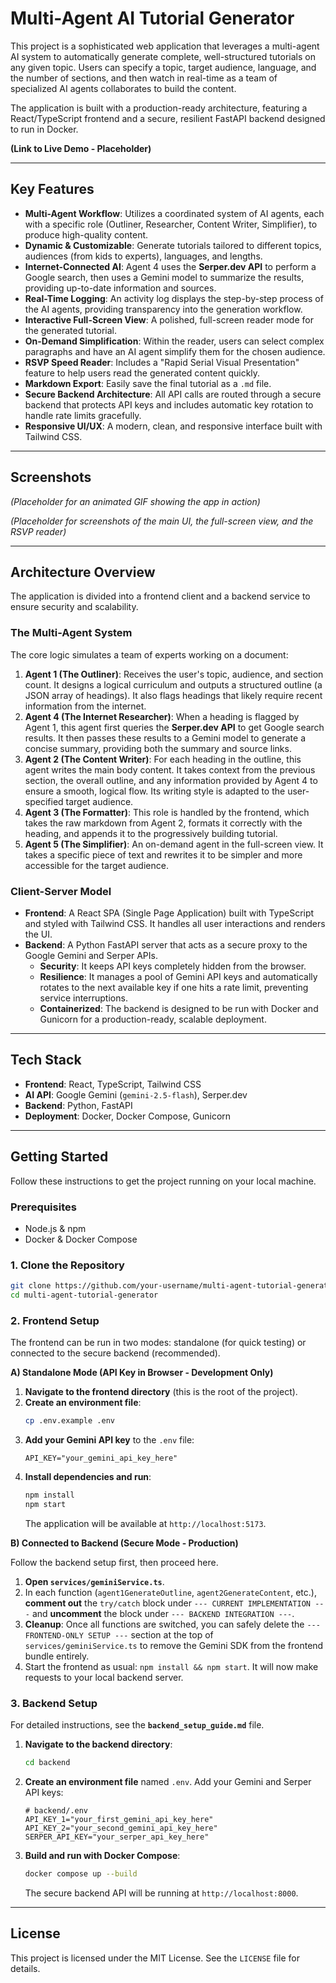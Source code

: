 # Multi-Agent AI Tutorial Generator

This project is a sophisticated web application that leverages a multi-agent AI system to automatically generate complete, well-structured tutorials on any given topic. Users can specify a topic, target audience, language, and the number of sections, and then watch in real-time as a team of specialized AI agents collaborates to build the content.

The application is built with a production-ready architecture, featuring a React/TypeScript frontend and a secure, resilient FastAPI backend designed to run in Docker.

**(Link to Live Demo - Placeholder)**

---

## Key Features

-   **Multi-Agent Workflow**: Utilizes a coordinated system of AI agents, each with a specific role (Outliner, Researcher, Content Writer, Simplifier), to produce high-quality content.
-   **Dynamic & Customizable**: Generate tutorials tailored to different topics, audiences (from kids to experts), languages, and lengths.
-   **Internet-Connected AI**: Agent 4 uses the **Serper.dev API** to perform a Google search, then uses a Gemini model to summarize the results, providing up-to-date information and sources.
-   **Real-Time Logging**: An activity log displays the step-by-step process of the AI agents, providing transparency into the generation workflow.
-   **Interactive Full-Screen View**: A polished, full-screen reader mode for the generated tutorial.
-   **On-Demand Simplification**: Within the reader, users can select complex paragraphs and have an AI agent simplify them for the chosen audience.
-   **RSVP Speed Reader**: Includes a "Rapid Serial Visual Presentation" feature to help users read the generated content quickly.
-   **Markdown Export**: Easily save the final tutorial as a `.md` file.
-   **Secure Backend Architecture**: All API calls are routed through a secure backend that protects API keys and includes automatic key rotation to handle rate limits gracefully.
-   **Responsive UI/UX**: A modern, clean, and responsive interface built with Tailwind CSS.

---

## Screenshots

*(Placeholder for an animated GIF showing the app in action)*

*(Placeholder for screenshots of the main UI, the full-screen view, and the RSVP reader)*

---

## Architecture Overview

The application is divided into a frontend client and a backend service to ensure security and scalability.

### The Multi-Agent System

The core logic simulates a team of experts working on a document:

1.  **Agent 1 (The Outliner)**: Receives the user's topic, audience, and section count. It designs a logical curriculum and outputs a structured outline (a JSON array of headings). It also flags headings that likely require recent information from the internet.
2.  **Agent 4 (The Internet Researcher)**: When a heading is flagged by Agent 1, this agent first queries the **Serper.dev API** to get Google search results. It then passes these results to a Gemini model to generate a concise summary, providing both the summary and source links.
3.  **Agent 2 (The Content Writer)**: For each heading in the outline, this agent writes the main body content. It takes context from the previous section, the overall outline, and any information provided by Agent 4 to ensure a smooth, logical flow. Its writing style is adapted to the user-specified target audience.
4.  **Agent 3 (The Formatter)**: This role is handled by the frontend, which takes the raw markdown from Agent 2, formats it correctly with the heading, and appends it to the progressively building tutorial.
5.  **Agent 5 (The Simplifier)**: An on-demand agent in the full-screen view. It takes a specific piece of text and rewrites it to be simpler and more accessible for the target audience.

### Client-Server Model

-   **Frontend**: A React SPA (Single Page Application) built with TypeScript and styled with Tailwind CSS. It handles all user interactions and renders the UI.
-   **Backend**: A Python FastAPI server that acts as a secure proxy to the Google Gemini and Serper APIs.
    -   **Security**: It keeps API keys completely hidden from the browser.
    -   **Resilience**: It manages a pool of Gemini API keys and automatically rotates to the next available key if one hits a rate limit, preventing service interruptions.
    -   **Containerized**: The backend is designed to be run with Docker and Gunicorn for a production-ready, scalable deployment.

---

## Tech Stack

-   **Frontend**: React, TypeScript, Tailwind CSS
-   **AI API**: Google Gemini (`gemini-2.5-flash`), Serper.dev
-   **Backend**: Python, FastAPI
-   **Deployment**: Docker, Docker Compose, Gunicorn

---

## Getting Started

Follow these instructions to get the project running on your local machine.

### Prerequisites

-   Node.js & npm
-   Docker & Docker Compose

### 1. Clone the Repository

```bash
git clone https://github.com/your-username/multi-agent-tutorial-generator.git
cd multi-agent-tutorial-generator
```

### 2. Frontend Setup

The frontend can be run in two modes: standalone (for quick testing) or connected to the secure backend (recommended).

**A) Standalone Mode (API Key in Browser - Development Only)**

1.  **Navigate to the frontend directory** (this is the root of the project).
2.  **Create an environment file**:
    ```bash
    cp .env.example .env
    ```
3.  **Add your Gemini API key** to the `.env` file:
    ```
    API_KEY="your_gemini_api_key_here"
    ```
4.  **Install dependencies and run**:
    ```bash
    npm install
    npm start
    ```
    The application will be available at `http://localhost:5173`.

**B) Connected to Backend (Secure Mode - Production)**

Follow the backend setup first, then proceed here.

1.  **Open `services/geminiService.ts`**.
2.  In each function (`agent1GenerateOutline`, `agent2GenerateContent`, etc.), **comment out** the `try/catch` block under `--- CURRENT IMPLEMENTATION ---` and **uncomment** the block under `--- BACKEND INTEGRATION ---`.
3.  **Cleanup**: Once all functions are switched, you can safely delete the `--- FRONTEND-ONLY SETUP ---` section at the top of `services/geminiService.ts` to remove the Gemini SDK from the frontend bundle entirely.
4.  Start the frontend as usual: `npm install && npm start`. It will now make requests to your local backend server.

### 3. Backend Setup

For detailed instructions, see the **`backend_setup_guide.md`** file.

1.  **Navigate to the backend directory**:
    ```bash
    cd backend
    ```
2.  **Create an environment file** named `.env`. Add your Gemini and Serper API keys:
    ```env
    # backend/.env
    API_KEY_1="your_first_gemini_api_key_here"
    API_KEY_2="your_second_gemini_api_key_here"
    SERPER_API_KEY="your_serper_api_key_here"
    ```
3.  **Build and run with Docker Compose**:
    ```bash
    docker compose up --build
    ```
    The secure backend API will be running at `http://localhost:8000`.

---

## License

This project is licensed under the MIT License. See the `LICENSE` file for details.